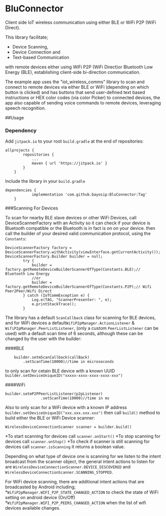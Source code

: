 # BluConnector
Client side IoT wireless communication using either BLE or WiFi P2P (WiFi Direct).

This library facilitate;
* Device Scanning,
* Device Connection and
* Text-based Communication

with remote devices either using WiFi P2P (WiFi Direct)or Bluetooth Low Energy (BLE), establishing client-side bi-direction communication.

The example app uses the "iot_wireless_comms" library to scan and connect to remote devices via either BLE or WiFi (depending on which button is clicked) and has buttons that send user-defined text based instructions or HEX color codes (via color Picker) to connected devices, the app also capable of sending voice commands to remote devices, leveraging speech recognition.

##Usage

### Dependency

Add `jitpack.io` to your root `build.gradle` at the end of repositories:

``` 
allprojects {
		repositories {
			...
			maven { url 'https://jitpack.io' }
		}
	}

```

Include the library in your `build.gradle`

```
dependencies {
	        implementation 'com.github.bayosip:BluConnector:Tag'
	}
```

###Scanning For Devices

To scan for nearby BLE slave devices or other WiFi Devices, call DeviceScannerFactory with an Activity so it can check if your device is Bluetooth compatible or the Bluetooth is in fact is on on your device. 
then call the builder of your desired valid communication protocol, using the `Constants`:

```
DeviceScannerFactory factory = DeviceScannerFactory.withActivity(viewInterface.getCurrentActivity());
DeviceScannerFactory.Builder builder = null;
        try { 
            builder = factory.getRemoteDeviceBuilderScannerOfType(Constants.BLE);// Bluetooth Low Energy
            //or
            builder = factory.getRemoteDeviceBuilderScannerOfType(Constants.P2P);// Wifi Peer2Peer/Wifi Direct
        } catch (IoTCommException e) {
            Log.e(TAG, "ScannerPresenter: ", e);
            e.printStackTrace();
        }
```
The library has a default `ScanCallback` class for scanning for BLE devices, and for WiFi devices a default`WifiP2pManager.ActionListener` & `WifiP2pManager.PeerListListener`, (only a custom `PeerListListener` can be used)  with a default scan time of 6 seconds, although these can be changed by the user with the builder:

####BLE
```
	builder.setmScanCallback(callBack)
		.setScanTime(10000)//time in microseconds
```
to only scan for cetain BLE device with a known UUID `builder.setDeviceUniqueID("xxxxx-xxxx-xxxx-xxxx-xxx")`

####WiFi
```
builder.setmP2PPeerListListener(p2pListener)
				.setScanTime(10000)//time in ms
```
Also to only scan for a WiFi device with a known IP address `builder.setDeviceUniqueID("xxx.xxx.xxx.xxx")`
then call `build()` method to build either the BLE or WiFi Device scanner:

`WirelessDeviceConnectionScanner scanner = builder.build()`

*To start scanning for devices call `scanner.onStart()`
*To stop scanning for devices call `scanner.onStop()`
*To check if scanner is still scanning for devices call `scanner.isScanning` it returns a boolean value.


Depending on what type of device one is scanning for we listen to the intent broadcast from the scanner object,
the general intent actions to listen for are `WirelessDeviceConnectionScanner.DEVICE_DISCOVERED` and `WirelessDeviceConnectionScanner.SCANNING_STOPPED`.

For WiFi device scanning, there are additional intent actions that are broadcasted by Android including;
*`WifiP2pManager.WIFI_P2P_STATE_CHANGED_ACTION` to check the state of WiFi setting on android device (On/Off)
*`WifiP2pManager.WIFI_P2P_PEERS_CHANGED_ACTION` when the list of wifi devices available changes.